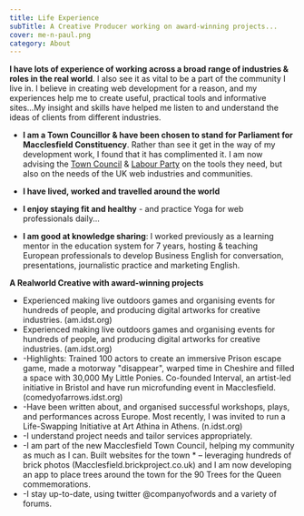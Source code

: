 ```yaml
---
title: Life Experience 
subTitle: A Creative Producer working on award-winning projects...
cover: me-n-paul.png
category: About
---
```


__I have lots of experience of working across a broad range of industries & roles in the real world__. I also see it as vital to be a part of the community I live in. I believe in creating web development for a reason, and my experiences help me to create useful, practical tools and informative sites...My insight and skills have helped me listen to and understand the ideas of clients from different industries. 

* __I am a Town Councillor & have been chosen to stand for Parliament for Macclesfield Constituency__. Rather than see it get in the way of my development work, I found that it has complimented it. I am now advising the [Town Council](https://macclesfield-tc.gov.uk) & [Labour Party](https://macclesfieldlabour.uk) on the tools they need, but also on the needs of the UK web industries and communities. 

 * __I have lived, worked and travelled around the world__ 

* __I enjoy staying fit and healthy__ - and practice Yoga for web professionals daily... 

* __I am good at knowledge sharing__: I worked previously as a learning mentor in the education system for 7 years, hosting & teaching European professionals to develop Business English for conversation, presentations, journalistic practice and marketing English. 

__A Realworld Creative with award-winning projects__ 
* Experienced making live outdoors games and organising events for hundreds of people, and producing digital artworks for creative industries. (am.idst.org)
 * Experienced making live outdoors games and organising events for hundreds of people, and producing digital artworks for creative industries. (am.idst.org)
 * -Highlights: Trained 100 actors to create an immersive Prison escape game, made a motorway "disappear", warped time in Cheshire and filled a space with 30,000 My Little Ponies. Co-founded Interval, an artist-led initiative in Bristol and have run microfunding event in Macclesfield. (comedyofarrows.idst.org)
 * -Have been written about, and organised successful workshops, plays, and performances across Europe. Most recently, I was invited to run a Life-Swapping Initiative at Art Athina in Athens. (n.idst.org)
* -I understand project needs and tailor services appropriately.
* -I am part of the new Macclesfield Town Council, helping my community as much as I can. Built websites for the town * – leveraging hundreds of brick photos (Macclesfield.brickproject.co.uk) and I am now developing an app to place trees around the town for the 90 Trees for the Queen commemorations. 
* -I stay up-to-date, using twitter @companyofwords and a variety of forums.